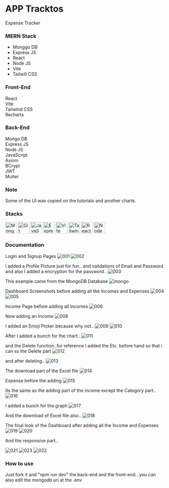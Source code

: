 # APP Tracktos

Expense Tracker

### MERN Stack

- Monggo DB
- Express JS
- React
- Node JS
- Vite
- Tailwill CSS

### Front-End

React <br />
Vite <br />
Tailwind CSS <br />
Recharts <br />

### Back-End

Mongo DB <br />
Express JS <br />
Node JS <br />
JavaScript <br />
Axiom <br />
BCrypt <br />
JWT <br />
Multer <br />

### Note

Some of the UI was copied on the tutorials and another charts.

### Stacks

<p align="left">
  <a href="https://www.mongodb.com" target="_blank" rel="noreferrer"><img src="https://github.com/user-attachments/assets/9e101c68-20a8-4acc-bb14-6165ff631005" width="36" height="36" alt="MongoDB" /></a>
  <a href="https://git-scm.com/" target="_blank" rel="noreferrer"><img src="https://github.com/user-attachments/assets/630411d3-09c3-4273-ac41-a2eb1424dc9f" width="36" height="36" alt="Git" /></a>
  <a href="https://developer.mozilla.org/en-US/docs/Web/JavaScript" target="_blank" rel="noreferrer"><img src="https://github.com/user-attachments/assets/a0a808e5-b878-480f-8ff0-8ddb8714f398" width="36" height="36" alt="JavaScript" /></a>
  <a href="https://expressjs.com" target="_blank" rel="noreferrer"><img src="https://github.com/user-attachments/assets/ad882689-e89d-4f75-8e1c-31493dce18ff" width="36" height="36" alt="ExpressJS" /></a>
  <a href="https://vite.dev" target="_blank" rel="noreferrer"><img src="https://github.com/user-attachments/assets/668b9b7b-ece6-466e-bfcd-1567d4c73427" width="36" height="36" alt="Vite" /></a>
  <a href="https://v2.tailwindcss.com" target="_blank" rel="noreferrer"><img src="https://github.com/user-attachments/assets/eeac1828-c56b-48ad-8445-330e9eab5426" width="36" height="36" alt="TailwindCSS" /></a>
  <a href="https://react.dev" target="_blank" rel="noreferrer"><img src="https://github.com/user-attachments/assets/1da46036-25cd-418e-9960-ef57d297a966" width="36" height="36" alt="React" /></a>
  <a href="https://nodejs.org/en" target="_blank" rel="noreferrer"><img src="https://github.com/user-attachments/assets/219d4a01-35b0-4c10-b05d-f7c636838969" width="36" height="36" alt="NodeJS" /></a>
</p>

### Documentation

Login and Signup Pages
![001](https://github.com/user-attachments/assets/1cb170bb-c6b2-4b25-b7d2-3878d1d025bf)
![002](https://github.com/user-attachments/assets/6d36eb6d-c74c-4a80-8970-6adfd16dbfaa)

I added a Profile Picture just for fun.. and validations of Email and Password and also I added a encryption for the password..
![003](https://github.com/user-attachments/assets/78e49ecb-a08a-4423-b534-ea1031c32c24)

This example came from the MongoDB Database
![mongo](https://github.com/user-attachments/assets/859ff30c-a02f-42d6-9ccc-96913e563a68)

Dashboard Screenshots before adding all the Incomes and Expenses
![004](https://github.com/user-attachments/assets/81146606-b1fa-4c92-ba8e-fff1fec2942c)
![005](https://github.com/user-attachments/assets/fd1c0f53-fb03-4036-83ae-47a40d0c2969)

Income Page before adding all Incomes
![006](https://github.com/user-attachments/assets/4580a6e1-e3e7-419b-b3f4-43dde2ea4d2f)

Now adding an Income
![008](https://github.com/user-attachments/assets/f82e7b4c-9f99-4f59-8968-e5613fdab2a3)

I added an Emoji Picker because why not..
![009](https://github.com/user-attachments/assets/56d3e610-2823-4a71-b4b8-c08a100ca525)
![010](https://github.com/user-attachments/assets/b30e53fb-1f10-4568-bef2-716f35134cfc)

After I added a bunch for the chart..
![011](https://github.com/user-attachments/assets/1b66fc1f-76c0-49f2-a94d-a63dfbb1b166)

and the Delete function. for reference I added the Etc. before hand so that i can ss the Delete part
![012](https://github.com/user-attachments/assets/1302f5f2-7d83-4e68-be6f-f9113b1800e3)

and after deleting..
![013](https://github.com/user-attachments/assets/e10133d1-8fc4-4d27-9e02-4293a0155c14)

The download part of the Excel file
![014](https://github.com/user-attachments/assets/a84315e6-5240-4c6a-ae45-62e200637883)

Expense before the adding
![015](https://github.com/user-attachments/assets/28f1e5f5-6d0e-468d-8488-fe1917e81ef5)

Its the same as the adding part of the income except the Category part..
![016](https://github.com/user-attachments/assets/cb4f89c5-6199-4147-91f9-bd6d8e06447e)

I added a bunch for the graph
![017](https://github.com/user-attachments/assets/27e5690a-c7c9-43b7-997b-dcf13e9d97df)

And the download of Excel file also..
![018](https://github.com/user-attachments/assets/cf1999e9-f118-4dc5-b616-3107e06c840f)

The final look of the Dashboard after adding all the Income and Expenses
![019](https://github.com/user-attachments/assets/32e7b370-9995-499d-895e-6c97a062760a)
![020](https://github.com/user-attachments/assets/280a0687-f8bd-4c07-969e-8be09f3f2983)

And the responsive part..

![021](https://github.com/user-attachments/assets/09f2f67c-3b80-4ac1-93c3-0f16b159d319)
![023](https://github.com/user-attachments/assets/b7cb4cf5-806d-4aff-8fa0-3b85a50bfb8b)
![022](https://github.com/user-attachments/assets/1fc01f68-52f9-4d00-a3f4-62600930e025)

### How to use

Just fork it and "npm run dev" the back-end and the front-end.. you can also edit the mongodb uri at the .env



















